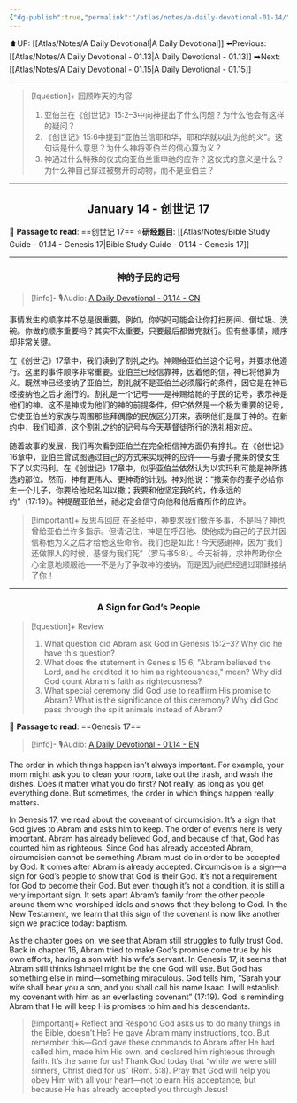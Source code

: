 ```yaml
---
{"dg-publish":true,"permalink":"/atlas/notes/a-daily-devotional-01-14/"}
---
```


 ⬆️UP: [[Atlas/Notes/A Daily Devotional\|A Daily Devotional]]
⬅️Previous: [[Atlas/Notes/A Daily Devotional - 01.13\|A Daily Devotional - 01.13]]
➡️Next: [[Atlas/Notes/A Daily Devotional - 01.15\|A Daily Devotional - 01.15]]

---

> [!question]+ 回顾昨天的内容
>1.  亚伯兰在《创世记》15:2–3中向神提出了什么问题？为什么他会有这样的疑问？
>2. 《创世记》15:6中提到“亚伯兰信耶和华，耶和华就以此为他的义”。这句话是什么意思？为什么神将亚伯兰的信心算为义？
>3.  神通过什么特殊的仪式向亚伯兰重申祂的应许？这仪式的意义是什么？为什么神自己穿过被劈开的动物，而不是亚伯兰？


---
## <center>January 14 - 创世记 17</center>

📖 **Passage to read**: ==创世记 17==
⭐**研经题目**: [[Atlas/Notes/Bible Study Guide - 01.14 - Genesis 17\|Bible Study Guide - 01.14 - Genesis 17]]

---
### <center>神的子民的记号</center>

> [!info]- 🎙️Audio: [A Daily Devotional - 01.14 - CN]()

事情发生的顺序并不总是很重要。例如，你妈妈可能会让你打扫房间、倒垃圾、洗碗。你做的顺序重要吗？其实不太重要，只要最后都做完就行。但有些事情，顺序却非常关键。

在《创世记》17章中，我们读到了割礼之约。神赐给亚伯兰这个记号，并要求他遵行。这里的事件顺序非常重要。亚伯兰已经信靠神，因着他的信，神已将他算为义。既然神已经接纳了亚伯兰，割礼就不是亚伯兰必须履行的条件，因它是在神已经接纳他之后才施行的。割礼是一个记号——是神赐给祂的子民的记号，表示神是他们的神。这不是神成为他们的神的前提条件，但它依然是一个极为重要的记号，它使亚伯兰的家族与周围那些拜偶像的民族区分开来，表明他们是属于神的。在新约中，我们知道，这个割礼之约的记号与今天基督徒所行的洗礼相对应。

随着故事的发展，我们再次看到亚伯兰在完全相信神方面仍有挣扎。在《创世记》16章中，亚伯兰曾试图通过自己的方式来实现神的应许——与妻子撒莱的使女生下了以实玛利。在《创世记》17章中，似乎亚伯兰依然认为以实玛利可能是神所拣选的那位。然而，神有更伟大、更神奇的计划。神对他说：“撒莱你的妻子必给你生一个儿子，你要给他起名叫以撒；我要和他坚定我的约，作永远的约”（17:19）。神提醒亚伯兰，祂必定会信守向他和他后裔所作的应许。

> [!important]+ 反思与回应
在圣经中，神要求我们做许多事，不是吗？神也曾给亚伯兰许多指示。但请记住，神是在呼召他、使他成为自己的子民并因信称他为义之后才给他这些命令。我们也是如此！今天感谢神，因为“我们还做罪人的时候，基督为我们死”（罗马书5:8）。今天祈祷，求神帮助你全心全意地顺服祂——不是为了争取神的接纳，而是因为祂已经通过耶稣接纳了你！


---
### <center>A Sign for God’s People</center>

> [!question]+ Review
>1. What question did Abram ask God in Genesis 15:2–3? Why did he have this question?
 >2. What does the statement in Genesis 15:6, "Abram believed the Lord, and he credited it to him as righteousness," mean? Why did God count Abram's faith as righteousness?
>3. What special ceremony did God use to reaffirm His promise to Abram? What is the significance of this ceremony? Why did God pass through the split animals instead of Abram?

📖 **Passage to read**: ==Genesis 17==

> [!info]- 🎙️Audio: [A Daily Devotional - 01.14 - EN]()

The order in which things happen isn’t always important. For example, your mom might ask you to clean your room, take out the trash, and wash the dishes. Does it matter what you do first? Not really, as long as you get everything done. But sometimes, the order in which things happen really matters.

In Genesis 17, we read about the covenant of circumcision. It’s a sign that God gives to Abram and asks him to keep. The order of events here is very important. Abram has already believed God, and because of that, God has counted him as righteous. Since God has already accepted Abram, circumcision cannot be something Abram must do in order to be accepted by God. It comes after Abram is already accepted. Circumcision is a sign—a sign for God’s people to show that God is their God. It’s not a requirement for God to become their God. But even though it’s not a condition, it is still a very important sign. It sets apart Abram’s family from the other people around them who worshiped idols and shows that they belong to God. In the New Testament, we learn that this sign of the covenant is now like another sign we practice today: baptism.

As the chapter goes on, we see that Abram still struggles to fully trust God. Back in chapter 16, Abram tried to make God’s promise come true by his own efforts, having a son with his wife’s servant. In Genesis 17, it seems that Abram still thinks Ishmael might be the one God will use. But God has something else in mind—something miraculous. God tells him, “Sarah your wife shall bear you a son, and you shall call his name Isaac. I will establish my covenant with him as an everlasting covenant” (17:19). God is reminding Abram that He will keep His promises to him and his descendants.

> [!important]+ Reflect and Respond
God asks us to do many things in the Bible, doesn’t He? He gave Abram many instructions, too. But remember this—God gave these commands to Abram after He had called him, made him His own, and declared him righteous through faith. It’s the same for us! Thank God today that “while we were still sinners, Christ died for us” (Rom. 5:8). Pray that God will help you obey Him with all your heart—not to earn His acceptance, but because He has already accepted you through Jesus!
